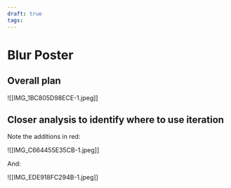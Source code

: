 ```yaml
---
draft: true
tags:
---
```

# Blur Poster

## Overall plan

![[IMG_1BC805D98ECE-1.jpeg]]

## Closer analysis to identify where to use iteration 

Note the additions in red:

![[IMG_C664455E35CB-1.jpeg]]

And:

![[IMG_EDE918FC294B-1.jpeg]]